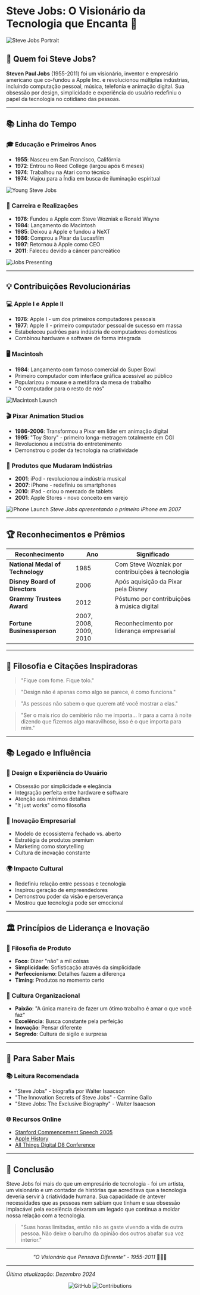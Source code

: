 # Steve Jobs: O Visionário da Tecnologia que Encanta 🍎

![Steve Jobs Portrait](steve_jobs_1.jpg)

## 🍎 Quem foi Steve Jobs?

**Steven Paul Jobs** (1955-2011) foi um visionário, inventor e empresário americano que co-fundou a Apple Inc. e revolucionou múltiplas indústrias, incluindo computação pessoal, música, telefonia e animação digital. Sua obsessão por design, simplicidade e experiência do usuário redefiniu o papel da tecnologia no cotidiano das pessoas.

---

## 📚 Linha do Tempo

### 🎓 Educação e Primeiros Anos
- **1955**: Nasceu em San Francisco, Califórnia
- **1972**: Entrou no Reed College (largou após 6 meses)
- **1974**: Trabalhou na Atari como técnico
- **1974**: Viajou para a Índia em busca de iluminação espiritual

![Young Steve Jobs](steve_jobs_5.png)

### 🚀 Carreira e Realizações
- **1976**: Fundou a Apple com Steve Wozniak e Ronald Wayne
- **1984**: Lançamento do Macintosh
- **1985**: Deixou a Apple e fundou a NeXT
- **1986**: Comprou a Pixar da Lucasfilm
- **1997**: Retornou à Apple como CEO
- **2011**: Faleceu devido a câncer pancreático

![Jobs Presenting](steve_jobs_4.jpg)

---

## 💡 Contribuições Revolucionárias

### 💻 Apple I e Apple II
- **1976**: Apple I - um dos primeiros computadores pessoais
- **1977**: Apple II - primeiro computador pessoal de sucesso em massa
- Estabeleceu padrões para indústria de computadores domésticos
- Combinou hardware e software de forma integrada

### 🖥️ Macintosh
- **1984**: Lançamento com famoso comercial do Super Bowl
- Primeiro computador com interface gráfica acessível ao público
- Popularizou o mouse e a metáfora da mesa de trabalho
- "O computador para o resto de nós"

![Macintosh Launch](steve_jobs_2.jpg)

### 🎬 Pixar Animation Studios
- **1986-2006**: Transformou a Pixar em líder em animação digital
- **1995**: "Toy Story" - primeiro longa-metragem totalmente em CGI
- Revolucionou a indústria do entretenimento
- Demonstrou o poder da tecnologia na criatividade

### 📱 Produtos que Mudaram Indústrias
- **2001**: iPod - revolucionou a indústria musical
- **2007**: iPhone - redefiniu os smartphones
- **2010**: iPad - criou o mercado de tablets
- **2001**: Apple Stores - novo conceito em varejo

![iPhone Launch](steve_jobs_3.jpg)
*Steve Jobs apresentando o primeiro iPhone em 2007*

---

## 🏆 Reconhecimentos e Prêmios

| Reconhecimento | Ano | Significado |
|----------------|-----|-------------|
| **National Medal of Technology** | 1985 | Com Steve Wozniak por contribuições à tecnologia |
| **Disney Board of Directors** | 2006 | Após aquisição da Pixar pela Disney |
| **Grammy Trustees Award** | 2012 | Póstumo por contribuições à música digital |
| **Fortune Businessperson** | 2007, 2008, 2009, 2010 | Reconhecimento por liderança empresarial |

---

## 🎯 Filosofia e Citações Inspiradoras

> "Fique com fome. Fique tolo."

> "Design não é apenas como algo se parece, é como funciona."

> "As pessoas não sabem o que querem até você mostrar a elas."

> "Ser o mais rico do cemitério não me importa... Ir para a cama à noite dizendo que fizemos algo maravilhoso, isso é o que importa para mim."

---

## 📚 Legado e Influência

### 🎨 Design e Experiência do Usuário
- Obsessão por simplicidade e elegância
- Integração perfeita entre hardware e software
- Atenção aos mínimos detalhes
- "It just works" como filosofia

### 💼 Inovação Empresarial
- Modelo de ecossistema fechado vs. aberto
- Estratégia de produtos premium
- Marketing como storytelling
- Cultura de inovação constante

### 🌍 Impacto Cultural
- Redefiniu relação entre pessoas e tecnologia
- Inspirou geração de empreendedores
- Demonstrou poder da visão e perseverança
- Mostrou que tecnologia pode ser emocional

---

## 🏛️ Princípios de Liderança e Inovação

### 🎯 Filosofia de Produto
- **Foco**: Dizer "não" a mil coisas
- **Simplicidade**: Sofisticação através da simplicidade
- **Perfeccionismo**: Detalhes fazem a diferença
- **Timing**: Produtos no momento certo

### 👥 Cultura Organizacional
- **Paixão**: "A única maneira de fazer um ótimo trabalho é amar o que você faz"
- **Excelência**: Busca constante pela perfeição
- **Inovação**: Pensar diferente
- **Segredo**: Cultura de sigilo e surpresa

---

## 📖 Para Saber Mais

### 📚 Leitura Recomendada
- "Steve Jobs" - biografia por Walter Isaacson
- "The Innovation Secrets of Steve Jobs" - Carmine Gallo
- "Steve Jobs: The Exclusive Biography" - Walter Isaacson

### 🌐 Recursos Online
- [Stanford Commencement Speech 2005](https://news.stanford.edu/2005/06/14/jobs-061505/)
- [Apple History](https://www.apple.com/history/)
- [All Things Digital D8 Conference](https://allthingsd.com/20100601/steve-jobs-at-d8-the-full-uncut-interview/)

---

## 🎉 Conclusão

Steve Jobs foi mais do que um empresário de tecnologia - foi um artista, um visionário e um contador de histórias que acreditava que a tecnologia deveria servir à criatividade humana. Sua capacidade de antever necessidades que as pessoas nem sabiam que tinham e sua obsessão implacável pela excelência deixaram um legado que continua a moldar nossa relação com a tecnologia.

> "Suas horas limitadas, então não as gaste vivendo a vida de outra pessoa. Não deixe o barulho da opinião dos outros abafar sua voz interior."

---

<div align="center">

*"O Visionário que Pensava Diferente" - 1955-2011* 🍎💡🚀

</div>

---
*Última atualização: Dezembro 2024*

<div align="center">

![GitHub](https://img.shields.io/badge/Steve_Jobs-Visionário-blue?style=for-the-badge)
![Contributions](https://img.shields.io/badge/Inovação_&_Design-Revolução-green?style=for-the-badge)

</div>
